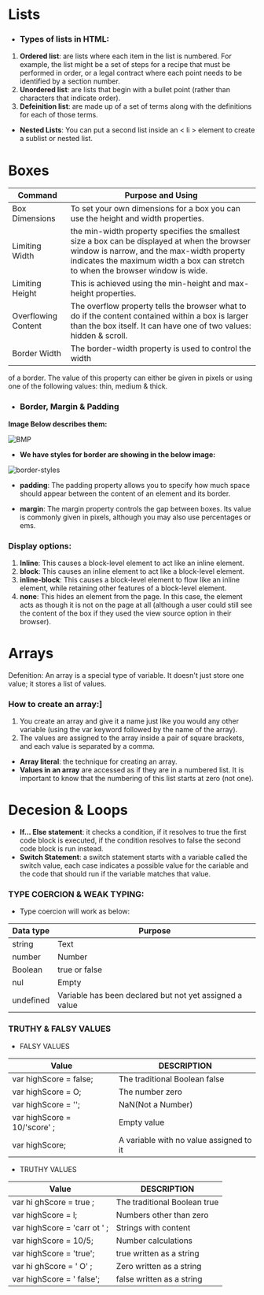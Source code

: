 # Lists
* ### Types of lists in HTML:
1. **Ordered list**: are lists where each item in the list is
numbered. For example, the list might be a set of steps for
a recipe that must be performed in order, or a legal contract
where each point needs to be identified by a section
number.
2. **Unordered list**: are lists that begin with a bullet point
(rather than characters that indicate order).
3. **Defeinition list**: are made up of a set of terms along with the
definitions for each of those terms.

* **Nested Lists**: You can put a second list inside an < li > element to create a sublist or nested list.

# Boxes
Command | Purpose and Using
------|-------
Box Dimensions | To set your own dimensions for a box you can use the height and width properties.
Limiting Width | the  min-width property specifies the smallest size a box can be displayed at when the browser window is narrow, and the max-width property indicates the maximum width a box can stretch to when the browser window is wide.
Limiting Height | This is achieved using the min-height and max-height properties.
Overflowing Content | The overflow property tells the browser what to do if the content contained within a box is larger than the box itself. It can have one of two values: hidden & scroll.
Border Width | The border-width property is used to control the width
of a border. The value of this property can either be given in pixels or using one of the following values: thin, medium & thick.

* ### Border, Margin & Padding

**Image Below describes  them:**

![BMP](https://i.pinimg.com/originals/f6/f6/c9/f6f6c946356774ddb886956cd94df4c9.png)

* **We have styles for border are showing in the below image:**

![border-styles](https://www.w3.org/community/webed/wiki/images/a/af/Cssed_borderstyles.png)

* **padding**: The padding property allows
you to specify how much space should appear between the content of an element and its border.

* **margin**: The margin property controls
the gap between boxes. Its value
is commonly given in pixels,
although you may also use
percentages or ems.

### Display options:
1. **Inline**: This causes a block-level
element to act like an inline
element.
1. **block**: This causes an inline element to
act like a block-level element.
1. **inline-block**: This causes a block-level
element to flow like an inline
element, while retaining other
features of a block-level element.
1. **none**: This hides an element from the
page. In this case, the element
acts as though it is not on the
page at all (although a user could
still see the content of the box if
they used the view source option
in their browser).

# Arrays
Defenition: An array is a special type of variable. It doesn't
just store one value; it stores a list of values.

### How to create an array:]
1. You create an array and give it
a name just like you would any
other variable (using the var
keyword followed by the name of
the array).
1. The values are assigned to the
array inside a pair of square
brackets, and each value is
separated by a comma.

* **Array literal**: the technique for creating
an array.
* **Values in an array** are accessed as if they are in
a numbered list. It is important to know that the
numbering of this list starts at zero (not one).

# Decesion & Loops
* **If... Else statement**: it checks a condition, if it resolves to true the first code block is executed, if the condition resolves to false the second code block is run instead.
* **Switch Statement**: a switch statement starts with a variable called the switch value, each case indicates a possible value for the cariable and the code that should run if the variable matches that value.

### TYPE COERCION & WEAK TYPING:

* Type coercion will work as below: 

Data type | Purpose
--------| -------
string |Text
number | Number
Boolean | true or false
nul | Empty 
undefined | Variable has been declared but not yet assigned a value 

### TRUTHY & FALSY VALUES

* FALSY VALUES

Value | DESCRIPTION
---| ---
var highScore = false; | The traditional Boolean false
var highScore = O; | The number zero
var highScore = ''; | NaN(Not a Number)
var highScore = 10/'score' ; | Empty value
var highScore; | A variable with no value assigned to it


* TRUTHY VALUES 

Value | DESCRIPTION
---| ---
var hi ghScore = true ; | The traditional Boolean true
var highScore = l; | Numbers other than zero
var highScore = 'carr ot ' ; | Strings with content
var highScore = 10/5; | Number calculations
var highScore = 'true'; | true written as a string
var hi ghScore = ' O' ; | Zero written as a string
var highScore = ' false'; | false written as a string


